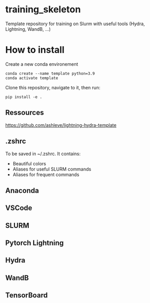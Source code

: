 # training_skeleton
Template repository for training on Slurm with useful tools (Hydra, Lightning, WandB, ...)



# How to install

Create a new conda environement
```
conda create --name template python=3.9
conda activate template
```
Clone this repository, navigate to it, then run:
```
pip install -e .
```

## Ressources
https://github.com/ashleve/lightning-hydra-template


## .zshrc  
To be saved in ~/.zshrc. It contains:
- Beautiful colors
- Aliases for useful SLURM commands
- Aliases for frequent commands


## Anaconda



## VSCode



## SLURM


## Pytorch Lightning



## Hydra


## WandB



## TensorBoard